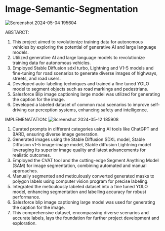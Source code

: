 # Image-Semantic-Segmentation

![Screenshot 2024-05-04 195604](https://github.com/Mouli9625/Image-Semantic-Segmentation/assets/146831549/98770fb5-fd47-4753-9ec4-185f3eb4f49e)


ABSTARCT:
1) This project aimed to revolutionize training data for autonomous vehicles by exploring the potential of generative AI and large language models.
2) Utilized generative AI and large language models to revolutionize training data for autonomous vehicles.
3) Employed Stable Diffusion sdxl turbo, Lightning and V1-5 models and fine-tuning for road scenarios to generate diverse images of highways, streets, and road users.
4) Developed auto-labeling techniques and trained a fine tuned YOLO model to segment objects such as road markings and pedestrians.
5) Salesforce Blip image captioning large model was utilized for generating the caption for the image.
6) Developed a labeled dataset of common road scenarios to improve self-driving car perception systems, enhancing safety and intelligence.

IMPLEMENATATION:
![Screenshot 2024-05-12 185908](https://github.com/Mouli9625/Image-Semantic-Segmentation/assets/146831549/65760d00-5321-49ee-8645-243525f89d88)
1) Curated prompts in different categories using AI tools like ChatGPT and BARD, ensuring diverse image generation.
2) Generated images using the Stable Diffusion SDXL model, Stable Diffusion v1-5 image-image model, Stable diffusion Lightning model leveraging its superior image quality and latest advancements for realistic outcomes.
3) Employed the CVAT tool and the cutting-edge Segment Anything Model (SAM) for image segmentation, combining automated and manual approaches.
4) Manually segmented and meticulously converted generated masks to polygon labels using computer vision program for precise labeling.
5) Integrated the meticulously labeled dataset into a fine tuned YOLO model, enhancing segmentation and labelling accuracy for robust performance.
6) Salesforce blip image captioning large model was used for generating the caption for the image.
7) This comprehensive dataset, encompassing diverse scenarios and accurate labels, lays the foundation for further project development and exploration.





